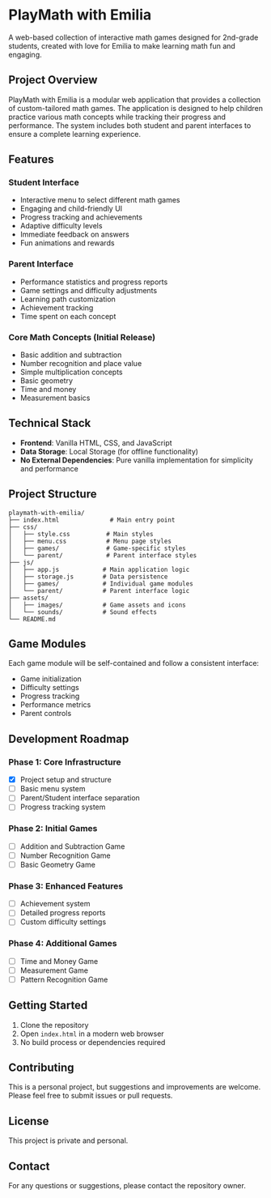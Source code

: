 # PlayMath with Emilia

A web-based collection of interactive math games designed for 2nd-grade students, created with love for Emilia to make learning math fun and engaging.

## Project Overview

PlayMath with Emilia is a modular web application that provides a collection of custom-tailored math games. The application is designed to help children practice various math concepts while tracking their progress and performance. The system includes both student and parent interfaces to ensure a complete learning experience.

## Features

### Student Interface
- Interactive menu to select different math games
- Engaging and child-friendly UI
- Progress tracking and achievements
- Adaptive difficulty levels
- Immediate feedback on answers
- Fun animations and rewards

### Parent Interface
- Performance statistics and progress reports
- Game settings and difficulty adjustments
- Learning path customization
- Achievement tracking
- Time spent on each concept

### Core Math Concepts (Initial Release)
- Basic addition and subtraction
- Number recognition and place value
- Simple multiplication concepts
- Basic geometry
- Time and money
- Measurement basics

## Technical Stack

- **Frontend**: Vanilla HTML, CSS, and JavaScript
- **Data Storage**: Local Storage (for offline functionality)
- **No External Dependencies**: Pure vanilla implementation for simplicity and performance

## Project Structure

```
playmath-with-emilia/
├── index.html              # Main entry point
├── css/
│   ├── style.css          # Main styles
│   ├── menu.css           # Menu page styles
│   ├── games/             # Game-specific styles
│   └── parent/            # Parent interface styles
├── js/
│   ├── app.js            # Main application logic
│   ├── storage.js        # Data persistence
│   ├── games/            # Individual game modules
│   └── parent/           # Parent interface logic
├── assets/
│   ├── images/           # Game assets and icons
│   └── sounds/           # Sound effects
└── README.md
```

## Game Modules

Each game module will be self-contained and follow a consistent interface:
- Game initialization
- Difficulty settings
- Progress tracking
- Performance metrics
- Parent controls

## Development Roadmap

### Phase 1: Core Infrastructure
- [x] Project setup and structure
- [ ] Basic menu system
- [ ] Parent/Student interface separation
- [ ] Progress tracking system

### Phase 2: Initial Games
- [ ] Addition and Subtraction Game
- [ ] Number Recognition Game
- [ ] Basic Geometry Game

### Phase 3: Enhanced Features
- [ ] Achievement system
- [ ] Detailed progress reports
- [ ] Custom difficulty settings

### Phase 4: Additional Games
- [ ] Time and Money Game
- [ ] Measurement Game
- [ ] Pattern Recognition Game

## Getting Started

1. Clone the repository
2. Open `index.html` in a modern web browser
3. No build process or dependencies required

## Contributing

This is a personal project, but suggestions and improvements are welcome. Please feel free to submit issues or pull requests.

## License

This project is private and personal.

## Contact

For any questions or suggestions, please contact the repository owner. 